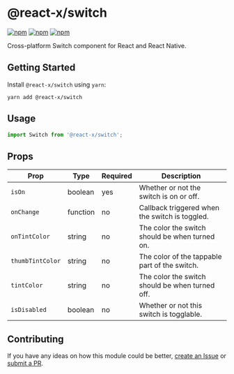 # @react-x/switch

[![npm](https://img.shields.io/npm/v/@react-x/switch.svg)](https://www.npmjs.com/package/@react-x/switch)
[![npm](https://img.shields.io/npm/dt/@react-x/switch.svg)](https://www.npmjs.com/package/@react-x/switch)
[![npm](https://img.shields.io/npm/l/@react-x/switch.svg)](https://github.com/negativetwelve/react-x/blob/master/LICENSE)

Cross-platform Switch component for React and React Native.

## Getting Started

Install `@react-x/switch` using `yarn`:

```shell
yarn add @react-x/switch
```

## Usage

```javascript
import Switch from '@react-x/switch';
```

## Props

Prop | Type | Required | Description
-----|------|----------|------------
`isOn` | boolean | yes | Whether or not the switch is on or off.
`onChange` | function | no | Callback triggered when the switch is toggled.
`onTintColor` | string | no | The color the switch should be when turned on.
`thumbTintColor` | string | no | The color of the tappable part of the switch.
`tintColor` | string | no | The color the switch should be when turned off.
`isDisabled` | boolean | no | Whether or not this switch is togglable.

## Contributing

If you have any ideas on how this module could be better, [create an Issue](https://github.com/negativetwelve/react-x/issues) or [submit a PR](https://github.com/negativetwelve/react-x/pulls).
